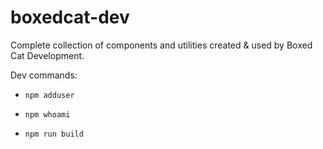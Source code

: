 # boxedcat-dev

Complete collection of components and utilities created & used by Boxed Cat Development.

Dev commands:

- `npm adduser`

- `npm whoami`

- `npm run build`
